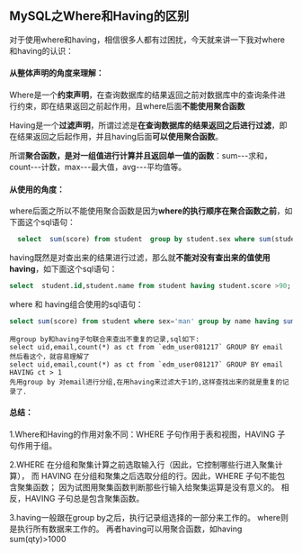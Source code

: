 ## MySQL之Where和Having的区别

对于使用where和having，相信很多人都有过困扰，今天就来讲一下我对where和having的认识：

#### 从整体声明的角度来理解：



Where是一个**约束声明**，在查询数据库的结果返回之前对数据库中的查询条件进行约束，即在结果返回之前起作用，且where后面**不能使用聚合函数**



 Having是一个**过滤声明**，所谓过滤是**在查询数据库的结果返回之后进行过滤**，即在结果返回之后起作用，并且having后面**可以使用聚合函数**。



所谓**聚合函数，是对一组值进行计算并且返回单一值的函数**：sum---求和，count---计数，max---最大值，avg---平均值等。



#### **从使用的角度：**

 where后面之所以不能使用聚合函数是因为**where的执行顺序在聚合函数之前**，如下面这个sql语句：

```sql
  select  sum(score) from student  group by student.sex where sum(student.age)>100;
```

having既然是对查出来的结果进行过滤，那么就**不能对没有查出来的值使用having**，如下面这个sql语句：

```sql
select  student.id,student.name from student having student.score >90;
```

   where 和 having组合使用的sql语句：

```sql
select sum(score) from student where sex='man' group by name having sum(score)>210;
```

```
用group by和having子句联合来查出不重复的记录,sql如下: 
select uid,email,count(*) as ct from `edm_user081217` GROUP BY email 
然后看这个，就容易理解了 
select uid,email,count(*) as ct from `edm_user081217` GROUP BY email HAVING ct > 1 
先用group by 对email进行分组,在用having来过滤大于1的,这样查找出来的就是重复的记录了. 
```

#### 总结： 

1.Where和Having的作用对象不同：WHERE 子句作用于表和视图，HAVING 子句作用于组。

2.WHERE 在分组和聚集计算之前选取输入行（因此，它控制哪些行进入聚集计算）， 而 HAVING 在分组和聚集之后选取分组的行。因此，WHERE 子句不能包含聚集函数； 因为试图用聚集函数判断那些行输入给聚集运算是没有意义的。 相反，HAVING 子句总是包含聚集函数。

3.having一般跟在group by之后，执行记录组选择的一部分来工作的。 
where则是执行所有数据来工作的。 
再者having可以用聚合函数，如having sum(qty)>1000

 
